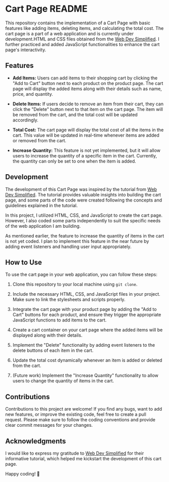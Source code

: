 # Cart Page README

This repository contains the implementation of a Cart Page with basic features like adding items, deleting items, and calculating the total cost. The cart page is a part of a web application and is currently under development.HTML and CSS files obtained from the [Web Dev Simplified](https://www.youtube.com/watch?v=YeFzkC2awTM). I further practiced and added JavaScript functionalities to enhance the cart page's interactivity.

## Features

- **Add Items:** Users can add items to their shopping cart by clicking the "Add to Cart" button next to each product on the product page. The cart page will display the added items along with their details such as name, price, and quantity.

- **Delete Items:** If users decide to remove an item from their cart, they can click the "Delete" button next to that item on the cart page. The item will be removed from the cart, and the total cost will be updated accordingly.

- **Total Cost:** The cart page will display the total cost of all the items in the cart. This value will be updated in real-time whenever items are added or removed from the cart.

- **Increase Quantity:** This feature is not yet implemented, but it will allow users to increase the quantity of a specific item in the cart. Currently, the quantity can only be set to one when the item is added.

## Development

The development of this Cart Page was inspired by the tutorial from [Web Dev Simplified](https://www.youtube.com/watch?v=YeFzkC2awTM). The tutorial provides valuable insights into building the cart page, and some parts of the code were created following the concepts and guidelines explained in the tutorial.

In this project, I utilized HTML, CSS, and JavaScript to create the cart page. However, I also coded some parts independently to suit the specific needs of the web application I am building.

As mentioned earlier, the feature to increase the quantity of items in the cart is not yet coded. I plan to implement this feature in the near future by adding event listeners and handling user input appropriately.

## How to Use

To use the cart page in your web application, you can follow these steps:

1. Clone this repository to your local machine using `git clone`.

2. Include the necessary HTML, CSS, and JavaScript files in your project. Make sure to link the stylesheets and scripts properly.

3. Integrate the cart page with your product page by adding the "Add to Cart" buttons for each product, and ensure they trigger the appropriate JavaScript functions to add items to the cart.

4. Create a cart container on your cart page where the added items will be displayed along with their details.

5. Implement the "Delete" functionality by adding event listeners to the delete buttons of each item in the cart.

6. Update the total cost dynamically whenever an item is added or deleted from the cart.

7. (Future work) Implement the "Increase Quantity" functionality to allow users to change the quantity of items in the cart.

## Contributions

Contributions to this project are welcome! If you find any bugs, want to add new features, or improve the existing code, feel free to create a pull request. Please make sure to follow the coding conventions and provide clear commit messages for your changes.

## Acknowledgments

I would like to express my gratitude to [Web Dev Simplified](https://www.youtube.com/watch?v=YeFzkC2awTM) for their informative tutorial, which helped me kickstart the development of this cart page.

Happy coding! 🚀
